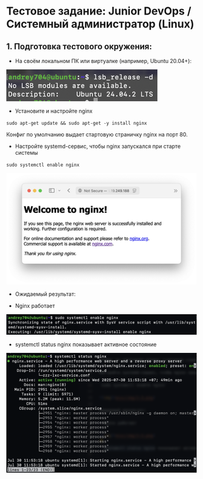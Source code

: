 # Тестовое задание: Junior DevOps / Системный администратор (Linux)

## 1. Подготовка тестового окружения:

- На своём локальном ПК или виртуалке (например, Ubuntu 20.04+):

<img src="misc/img/1-1.png" width="400"/>

- Установите и настройте nginx

`sudo apt-get update && sudo apt-get -y install nginx`

Конфиг по умолчанию выдает стартовую страничку nginx на порт 80.

- Настройте systemd-сервис, чтобы nginx запускался при старте системы

`sudo systemctl enable nginx`

<img src="misc/img/1-2.png" width="600"/>

- Ожидаемый результат:

- Nginx работает

<img src="misc/img/1-3.png" width="600"/>

- systemctl status nginx показывает активное состояние

<img src="misc/img/1-4.png" width="600"/>
